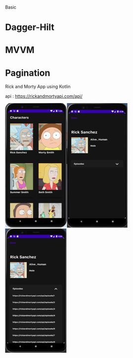  Basic 
# Dagger-Hilt 
# MVVM 
# Pagination 
 Rick and Morty App using Kotlin

 api : https://rickandmortyapi.com/api/


<img src="https://github.com/alpertarhan/rickandmortyapp/blob/main/screenshots/mainscreen.png" style=" width:200px ; height:400px " /><img src="https://github.com/alpertarhan/rickandmortyapp/blob/main/screenshots/detailscreen.png" style=" width:200px ; height:400px " /><img src="https://github.com/alpertarhan/rickandmortyapp/blob/main/screenshots/detailepisodescreen.png" style=" width:200px ; height:400px " /> 



